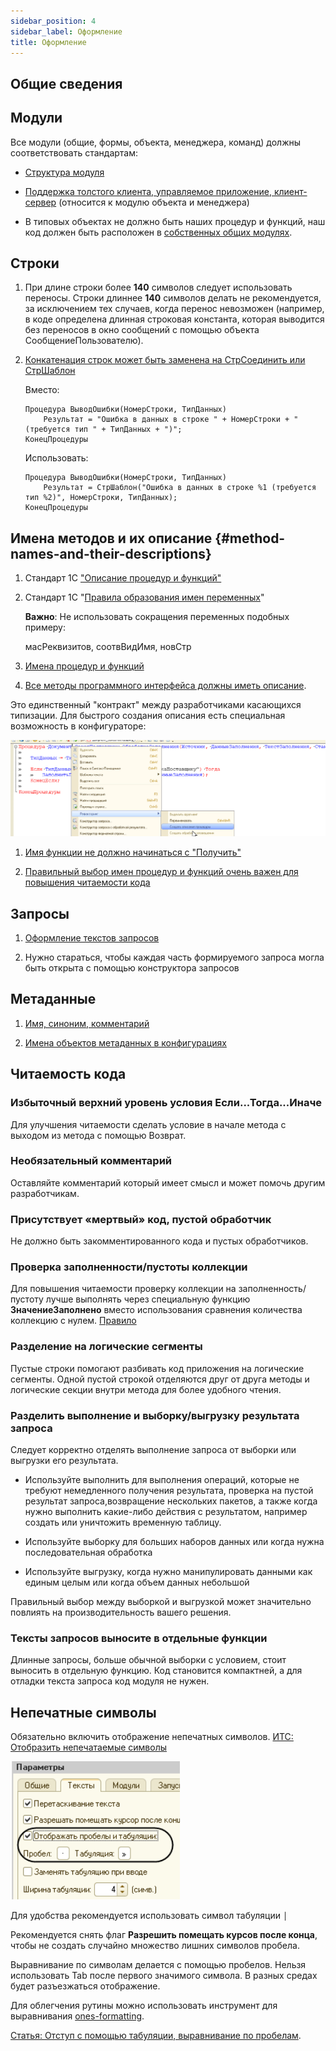 ```yaml
---
sidebar_position: 4
sidebar_label: Оформление
title: Оформление
---
```


## Общие сведения

## Модули

Все модули (общие, формы, объекта, менеджера, команд) должны соответствовать стандартам:

- [Структура модуля](https://its.1c.ru/db/v8std/content/455/hdoc)

- [Поддержка толстого клиента, управляемое приложение, клиент-сервер](https://its.1c.ru/db/v8std/content/680/hdoc) (относится к модулю объекта и менеджера)

- В типовых объектах не должно быть наших процедур и функций, наш код должен быть расположен в [собственных общих модулях](https://its.1c.ru/db/v8std/content/469/hdoc).

## Строки

1. При длине строки более **140** символов следует использовать переносы. Строки длиннее **140** символов делать не рекомендуется, за исключением тех случаев, когда перенос невозможен (например, в коде определена длинная строковая константа, которая выводится без переносов в окно сообщений с помощью объекта СообщениеПользователю).

2. [Конкатенация строк может быть заменена на СтрСоединить или СтрШаблон](https://docs.checkbsl.org/checks/overall/StringConcat/)

   Вместо:

   ```bsl
   Процедура ВыводОшибки(НомерСтроки, ТипДанных)
       Результат = "Ошибка в данных в строке " + НомерСтроки + " (требуется тип " + ТипДанных + ")";
   КонецПроцедуры
   ```

   Использовать:

   ```bsl
   Процедура ВыводОшибки(НомерСтроки, ТипДанных)
       Результат = СтрШаблон("Ошибка в данных в строке %1 (требуется тип %2)", НомерСтроки, ТипДанных);
   КонецПроцедуры
   ```

## Имена методов и их описание {#method-names-and-their-descriptions}

1. Стандарт 1С ["Описание процедур и функций"](https://its.1c.ru/db/v8std/content/453/hdoc)

2. Стандарт 1C "[Правила образования имен переменных](https://its.1c.ru/db/v8std/content/454/hdoc)"

   **Важно**: Не использовать сокращения переменных подобных примеру:

   масРеквизитов, соотвВидИмя, новСтр

3. [Имена процедур и функций](https://its.1c.ru/db/v8std/content/647/hdoc)

4. [Все методы программного интерфейса должны иметь описание](https://1c-syntax.github.io/bsl-language-server/diagnostics/PublicMethodsDescription/).

Это единственный "контракт" между разработчиками касающихся типизации. Для быстрого создания описания есть специальная возможность в конфигураторе:

![images](_img/module-refactor.png)

1. [Имя функции не должно начинаться с "Получить"](https://1c-syntax.github.io/bsl-language-server/diagnostics/FunctionNameStartsWithGet/)

2. [Правильный выбор имен процедур и функций очень важен для повышения читаемости кода](https://its.1c.ru/db/v8std/content/647/hdoc)

## Запросы

1. [Оформление текстов запросов](https://its.1c.ru/db/v8std/content/437/hdoc)

2. Нужно стараться, чтобы каждая часть формируемого запроса могла быть открыта с помощью конструктора запросов

## Метаданные

1. [Имя, синоним, комментарий](https://its.1c.ru/db/v8std/content/474/hdoc)

2. [Имена объектов метаданных в конфигурациях](https://its.1c.ru/db/v8std/content/550/hdoc)

## Читаемость кода

### Избыточный верхний уровень условия Если...Тогда...Иначе

Для улучшения читаемости сделать условие в начале метода с выходом из метода с помощью Возврат.

### Необязательный комментарий

Оставляйте комментарий который имеет смысл и может помочь другим разработчикам.

### Присутствует «мертвый» код, пустой обработчик

Не должно быть закомментированного кода и пустых обработчиков.

### Проверка заполненности/пустоты коллекции

Для повышения читаемости проверку коллекции на заполненность/пустоту лучше выполнять через специальную функцию **ЗначениеЗаполнено** вместо использования сравнения количества коллекцию с нулем. [Правило](https://docs.checkbsl.org/checks/overall/FullEmptyCollection/)

### Разделение на логические сегменты

Пустые строки помогают разбивать код приложения на логические сегменты. Одной пустой строкой отделяются друг от друга методы и логические секции внутри метода для более удобного чтения.

### Разделить выполнение и выборку/выгрузку результата запроса

Следует корректно отделять выполнение запроса от выборки или выгрузки его результата.

- Используйте выполнить для выполнения операций, которые не требуют немедленного получения результата, проверка на пустой результат запроса,возвращение нескольких пакетов, а также когда нужно выполнить какие-либо действия с результатом, например создать или уничтожить временную таблицу.

- Используйте выборку для больших наборов данных или когда нужна последовательная обработка

- Используйте выгрузку, когда нужно манипулировать данными как единым целым или когда объем данных небольшой

Правильный выбор между выборкой и выгрузкой может значительно повлиять на производительность вашего решения.

### Тексты запросов выносите в отдельные функции

Длинные запросы, больше обычной выборки с условием, стоит выносить в отдельную функцию. Код становится компактней, а для отладки текста запроса код модуля не нужен.

## Непечатные символы

Обязательно включить отображение непечатных символов. [ИТС: Отобразить непечатаемые символы](https://its.1c.ru/db/pub101advice/content/12/hdoc)

![image.png](_img/module-tab.png)

Для удобства рекомендуется использовать символ табуляции `│`

Рекомендуется снять флаг **Разрешить помещать курсов после конца**, чтобы не создать случайно множество лишних символов пробела.

Выравнивание по символам делается с помощью пробелов. Нельзя использовать Tab после первого значимого символа. В разных средах будет разъезжаться отображение.

Для облегчения рутины можно использовать инструмент для выравнивания [ones-formatting](https://github.com/leobrn/ones-formatting).

[Статья: Отступ с помощью табуляции, выравнивание по пробелам](https://dmitryfrank.com/articles/indent_with_tabs_align_with_spaces).
